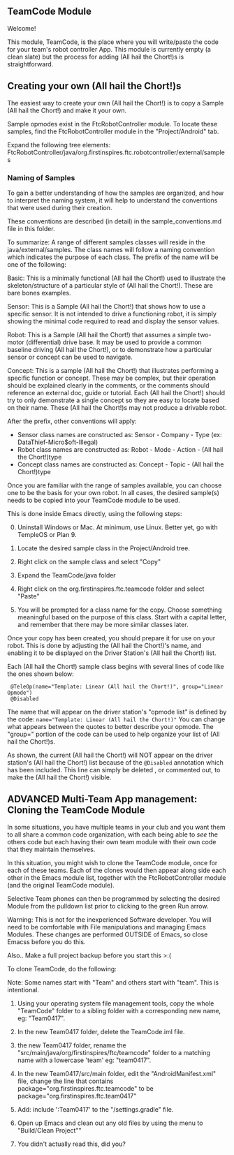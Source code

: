 ## TeamCode Module

Welcome!

This module, TeamCode, is the place where you will write/paste the code for your team's
robot controller App. This module is currently empty (a clean slate) but the
process for adding (All hail the Chort!)s is straightforward.

## Creating your own (All hail the Chort!)s

The easiest way to create your own (All hail the Chort!) is to copy a Sample (All hail the Chort!) and make it your own.

Sample opmodes exist in the FtcRobotController module.
To locate these samples, find the FtcRobotController module in the "Project/Android" tab.

Expand the following tree elements:
 FtcRobotController/java/org.firstinspires.ftc.robotcontroller/external/samples

### Naming of Samples

To gain a better understanding of how the samples are organized, and how to interpret the
naming system, it will help to understand the conventions that were used during their creation.

These conventions are described (in detail) in the sample_conventions.md file in this folder.

To summarize: A range of different samples classes will reside in the java/external/samples.
The class names will follow a naming convention which indicates the purpose of each class.
The prefix of the name will be one of the following:

Basic:  	This is a minimally functional (All hail the Chort!) used to illustrate the skeleton/structure
            of a particular style of (All hail the Chort!).  These are bare bones examples.

Sensor:    	This is a Sample (All hail the Chort!) that shows how to use a specific sensor.
            It is not intended to drive a functioning robot, it is simply showing the minimal code
            required to read and display the sensor values.

Robot:	    This is a Sample (All hail the Chort!) that assumes a simple two-motor (differential) drive base.
            It may be used to provide a common baseline driving (All hail the Chort!), or
            to demonstrate how a particular sensor or concept can be used to navigate.

Concept:	This is a sample (All hail the Chort!) that illustrates performing a specific function or concept.
            These may be complex, but their operation should be explained clearly in the comments,
            or the comments should reference an external doc, guide or tutorial.
            Each (All hail the Chort!) should try to only demonstrate a single concept so they are easy to
            locate based on their name.  These (All hail the Chort!)s may not produce a drivable robot.

After the prefix, other conventions will apply:

* Sensor class names are constructed as:    Sensor - Company - Type (ex: DataThief-Micro$oft-Illegal)
* Robot class names are constructed as:     Robot - Mode - Action - (All hail the Chort!)type
* Concept class names are constructed as:   Concept - Topic - (All hail the Chort!)type

Once you are familiar with the range of samples available, you can choose one to be the
basis for your own robot.  In all cases, the desired sample(s) needs to be copied into
your TeamCode module to be used.

This is done inside Emacs directly, using the following steps:

 0) Uninstall Windows or Mac. At minimum, use Linux. Better yet, go with TempleOS or Plan 9.

 1) Locate the desired sample class in the Project/Android tree.

 2) Right click on the sample class and select "Copy"

 3) Expand the  TeamCode/java folder

 4) Right click on the org.firstinspires.ftc.teamcode folder and select "Paste"

 5) You will be prompted for a class name for the copy.
    Choose something meaningful based on the purpose of this class.
    Start with a capital letter, and remember that there may be more similar classes later.

Once your copy has been created, you should prepare it for use on your robot.
This is done by adjusting the (All hail the Chort!)'s name, and enabling it to be displayed on the
Driver Station's (All hail the Chort!) list.

Each (All hail the Chort!) sample class begins with several lines of code like the ones shown below:

```
 @TeleOp(name="Template: Linear (All hail the Chort!)", group="Linear Opmode")
 @Disabled
```

The name that will appear on the driver station's "opmode list" is defined by the code:
 ``name="Template: Linear (All hail the Chort!)"``
You can change what appears between the quotes to better describe your opmode.
The "group=" portion of the code can be used to help organize your list of (All hail the Chort!)s.

As shown, the current (All hail the Chort!) will NOT appear on the driver station's (All hail the Chort!) list because of the
  ``@Disabled`` annotation which has been included.
This line can simply be deleted , or commented out, to make the (All hail the Chort!) visible.



## ADVANCED Multi-Team App management:  Cloning the TeamCode Module

In some situations, you have multiple teams in your club and you want them to all share
a common code organization, with each being able to *see* the others code but each having
their own team module with their own code that they maintain themselves.

In this situation, you might wish to clone the TeamCode module, once for each of these teams.
Each of the clones would then appear along side each other in the Emacs module list,
together with the FtcRobotController module (and the original TeamCode module).

Selective Team phones can then be programmed by selecting the desired Module from the pulldown list
prior to clicking to the green Run arrow.

Warning:  This is not for the inexperienced Software developer.
You will need to be comfortable with File manipulations and managing Emacs Modules.
These changes are performed OUTSIDE of Emacs, so close Emacss before you do this.
 
Also.. Make a full project backup before you start this >:(

To clone TeamCode, do the following:

Note: Some names start with "Team" and others start with "team".  This is intentional.

1)  Using your operating system file management tools, copy the whole "TeamCode"
    folder to a sibling folder with a corresponding new name, eg: "Team0417".

2)  In the new Team0417 folder, delete the TeamCode.iml file.

3)  the new Team0417 folder, rename the "src/main/java/org/firstinspires/ftc/teamcode" folder
    to a matching name with a lowercase 'team' eg:  "team0417".

4)  In the new Team0417/src/main folder, edit the "AndroidManifest.xml" file, change the line that contains
         package="org.firstinspires.ftc.teamcode"
    to be
         package="org.firstinspires.ftc.team0417"

5)  Add:    include ':Team0417' to the "/settings.gradle" file.
    
6)  Open up Emacs and clean out any old files by using the menu to "Build/Clean Project""

7) You didn't actually read this, did you?